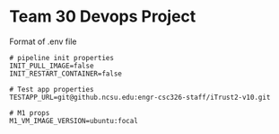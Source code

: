 # Team 30 Devops Project

Format of .env file

```
# pipeline init properties
INIT_PULL_IMAGE=false
INIT_RESTART_CONTAINER=false

# Test app properties
TESTAPP_URL=git@github.ncsu.edu:engr-csc326-staff/iTrust2-v10.git

# M1 props
M1_VM_IMAGE_VERSION=ubuntu:focal

```
